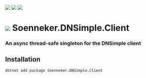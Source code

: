 ﻿[![](https://img.shields.io/nuget/v/soenneker.dnsimple.client.svg?style=for-the-badge)](https://www.nuget.org/packages/soenneker.dnsimple.client/)
[![](https://img.shields.io/github/actions/workflow/status/soenneker/soenneker.dnsimple.client/publish-package.yml?style=for-the-badge)](https://github.com/soenneker/soenneker.dnsimple.client/actions/workflows/publish-package.yml)
[![](https://img.shields.io/nuget/dt/soenneker.dnsimple.client.svg?style=for-the-badge)](https://www.nuget.org/packages/soenneker.dnsimple.client/)

# ![](https://user-images.githubusercontent.com/4441470/224455560-91ed3ee7-f510-4041-a8d2-3fc093025112.png) Soenneker.DNSimple.Client
### An async thread-safe singleton for the DNSimple client

## Installation

```
dotnet add package Soenneker.DNSimple.Client
```

